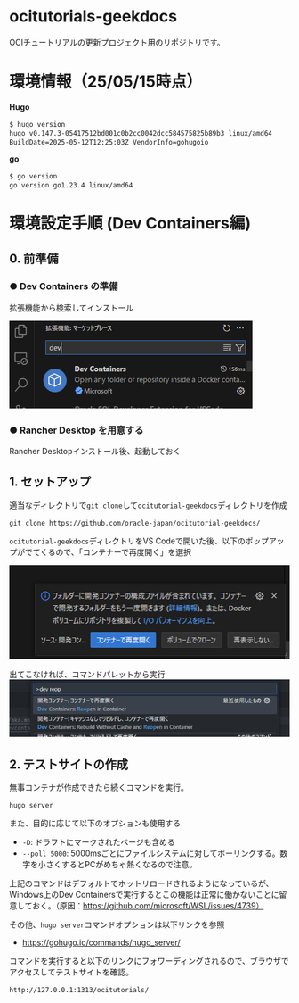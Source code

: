 # ocitutorials-geekdocs

OCIチュートリアルの更新プロジェクト用のリポジトリです。

# 環境情報（25/05/15時点）
**Hugo**
```
$ hugo version
hugo v0.147.3-05417512bd001c0b2cc0042dcc584575825b89b3 linux/amd64 BuildDate=2025-05-12T12:25:03Z VendorInfo=gohugoio
```

**go**
```
$ go version
go version go1.23.4 linux/amd64
```


# 環境設定手順 (Dev Containers編)

## 0. 前準備
### ● Dev Containers の準備

拡張機能から検索してインストール

![alt text](static/img/README/extention_devcontainers_search.png)

### ● Rancher Desktop を用意する

Rancher Desktopインストール後、起動しておく

## 1. セットアップ

適当なディレクトリで`git clone`して`ocitutorial-geekdocs`ディレクトリを作成

```
git clone https://github.com/oracle-japan/ocitutorial-geekdocs/
```

`ocitutorial-geekdocs`ディレクトリをVS Codeで開いた後、以下のポップアップがでてくるので、「コンテナーで再度開く」を選択

![alt text](static/img/README/reopen_container_popup.png)

出てこなければ、コマンドパレットから実行
![alt text](static/img/README/reopen_container_pallet.png)

## 2. テストサイトの作成

無事コンテナが作成できたら続くコマンドを実行。
```
hugo server
```
また、目的に応じて以下のオプションも使用する
+ `-D`: ドラフトにマークされたページも含める
+ `--poll 5000`: 5000msごとにファイルシステムに対してポーリングする。数字を小さくするとPCがめちゃ熱くなるので注意。

上記のコマンドはデフォルトでホットリロードされるようになっているが、Windows上のDev Containersで実行するとこの機能は正常に働かないことに留意しておく。（原因：https://github.com/microsoft/WSL/issues/4739）  

その他、`hugo server`コマンドオプションは以下リンクを参照  
+ https://gohugo.io/commands/hugo_server/


コマンドを実行すると以下のリンクにフォワーディングされるので、ブラウザでアクセスしてテストサイトを確認。
```
http://127.0.0.1:1313/ocitutorials/
```

